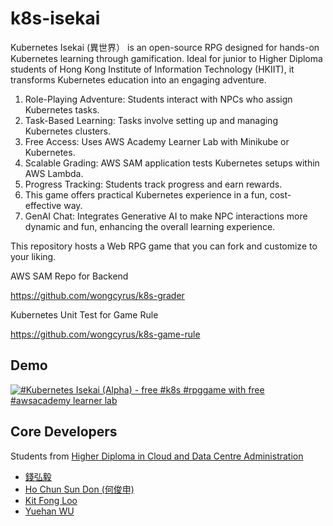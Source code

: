 # k8s-isekai

Kubernetes Isekai (異世界） is an open-source RPG designed for hands-on Kubernetes learning through gamification. Ideal for junior to Higher Diploma students of Hong Kong Institute of Information Technology (HKIIT), it transforms Kubernetes education into an engaging adventure.

1. Role-Playing Adventure: Students interact with NPCs who assign Kubernetes tasks.
2. Task-Based Learning: Tasks involve setting up and managing Kubernetes clusters.
3. Free Access: Uses AWS Academy Learner Lab with Minikube or Kubernetes.
4. Scalable Grading: AWS SAM application tests Kubernetes setups within AWS Lambda.
5. Progress Tracking: Students track progress and earn rewards.
6. This game offers practical Kubernetes experience in a fun, cost-effective way.
7. GenAI Chat: Integrates Generative AI to make NPC interactions more dynamic and fun, enhancing the overall learning experience.

This repository hosts a Web RPG game that you can fork and customize to your liking.

AWS SAM Repo for Backend

https://github.com/wongcyrus/k8s-grader

Kubernetes Unit Test for Game Rule

https://github.com/wongcyrus/k8s-game-rule

## Demo

[![#Kubernetes Isekai (Alpha) -  free #k8s #rpggame with free #awsacademy learner lab](https://img.youtube.com/vi/dIwNWwz681k/0.jpg)](https://youtu.be/dIwNWwz681k)

## Core Developers

Students from [Higher Diploma in Cloud and Data Centre Administration](https://www.vtc.edu.hk/admission/en/programme/it114115-higher-diploma-in-cloud-and-data-centre-administration/)

- [錢弘毅](https://www.linkedin.com/in/hongyi-qian-a71b17290/)
- [Ho Chun Sun Don (何俊申)](https://www.linkedin.com/in/ho-chun-sun-don-%E4%BD%95%E4%BF%8A%E7%94%B3-660a94290/)
- [Kit Fong Loo](https://www.linkedin.com/in/kit-fong-loo-910482347/)
- [Yuehan WU](https://www.linkedin.com/in/yuehan-wu-a40612290/)
